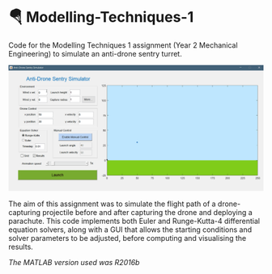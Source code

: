 # 🪂 Modelling-Techniques-1
Code for the Modelling Techniques 1 assignment (Year 2 Mechanical Engineering) to simulate an anti-drone sentry turret.

![](https://github.com/Finin-Quincey/Modelling-Techniques-1/blob/main/images/sentrysim_animation_3.gif)

The aim of this assignment was to simulate the flight path of a drone-capturing projectile before and after capturing the drone and deploying a parachute. This code implements both Euler and Runge-Kutta-4 differential equation solvers, along with a GUI that allows the starting conditions and solver parameters to be adjusted, before computing and visualising the results.

_The MATLAB version used was R2016b_
